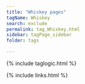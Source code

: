```yaml
---
title: "Whiskey pages"
tagName: Whiskey
search: exclude
permalink: tag_Whiskey.html
sidebar: tagPage_sidebar
folder: tags

---
```


{% include taglogic.html %}

{% include links.html %}
